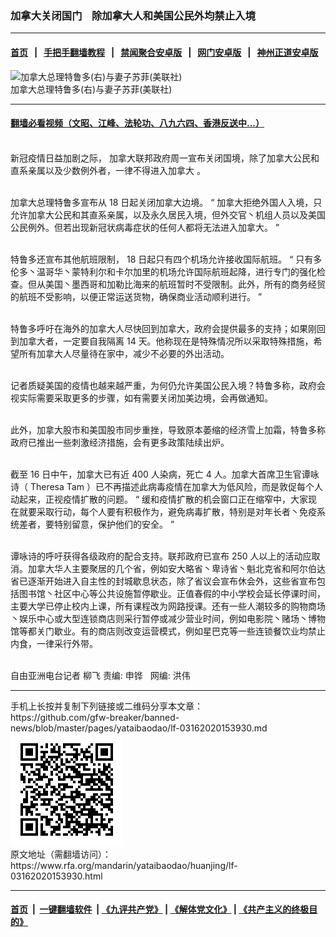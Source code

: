 ### 加拿大关闭国门    除加拿大人和美国公民外均禁止入境
------------------------

#### [首页](https://github.com/gfw-breaker/banned-news/blob/master/README.md) &nbsp;&nbsp;|&nbsp;&nbsp; [手把手翻墙教程](https://github.com/gfw-breaker/guides/wiki) &nbsp;&nbsp;|&nbsp;&nbsp; [禁闻聚合安卓版](https://github.com/gfw-breaker/bn-android) &nbsp;&nbsp;|&nbsp;&nbsp; [网门安卓版](https://github.com/oGate2/oGate) &nbsp;&nbsp;|&nbsp;&nbsp; [神州正道安卓版](https://github.com/SzzdOgate/update) 



<div id="headerimg">
 <img alt="加拿大总理特鲁多(右)与妻子苏菲(美联社)" src="https://www.rfa.org/mandarin/yataibaodao/huanjing/lf-03162020153930.html/PSX_20200316_103813.jpg/@@images/b3f5ef77-386b-439f-b8f8-a29f0bde5283.jpeg" title="加拿大总理特鲁多(右)与妻子苏菲(美联社)"/>
 <div id="headerimgcontents">
  <div id="headerimgcaption">
   <span>
    加拿大总理特鲁多(右)与妻子苏菲(美联社)
   </span>
   <!-- zoomattribute -->
  </div>
  <!-- headerimgcaption -->
 </div>
 <!-- headerimagecontents -->
</div>

<hr/>


#### [翻墙必看视频（文昭、江峰、法轮功、八九六四、香港反送中...）](https://github.com/gfw-breaker/banned-news/blob/master/pages/link3.md)

<div id="storytext">
 <div>
  <div class="slot_header">
  </div>
 </div>
 <p dir="ltr">
  <br/>
  <span>
   新冠疫情日益加剧之际，
  </span>
  <span>
   加拿大联邦政府周一宣布关闭国境，除了加拿大公民和直系亲属以及少数例外者，一律不得进入加拿大
  </span>
  。
 </p>
 <p dir="ltr">
  <br/>
  <span>
   加拿大总理特鲁多宣布从
  </span>
  <span>
   18
  </span>
  <span>
   日起关闭加拿大边境。
  </span>
  <span>
   “
  </span>
  <span>
   加拿大拒绝外国人入境，只允许加拿大公民和其直系亲属，以及永久居民入境，但外交官丶机组人员以及美国公民例外。但若出现新冠状病毒症状的任何人都将无法进入加拿大。
  </span>
  <span>
   ”
  </span>
 </p>
 <p dir="ltr">
  <br/>
  <span>
   特鲁多还宣布其他航班限制，
  </span>
  <span>
   18
  </span>
  <span>
   日起只有四个机场允许接收国际航班。
  </span>
  <span>
   “
  </span>
  <span>
   只有多伦多丶温哥华丶蒙特利尔和卡尔加里的机场允许国际航班起降，进行专门的强化检查。但从美国丶墨西哥和加勒比海来的航班暂时不受限制。此外，所有的商务经贸的航班不受影响，以便正常运送货物，确保商业活动顺利进行。
  </span>
  <span>
   ”
  </span>
 </p>
 <p dir="ltr">
  <br/>
  <span>
   特鲁多呼吁在海外的加拿大人尽快回到加拿大，政府会提供最多的支持；如果刚回到加拿大者，一定要自我隔离
  </span>
  <span>
   14
  </span>
  <span>
   天。他称现在是特殊情况所以采取特殊措施，希望所有加拿大人尽量待在家中，减少不必要的外出活动。
  </span>
 </p>
 <p dir="ltr">
  <br/>
  <span>
   记者质疑美国的疫情也越来越严重，为何仍允许美国公民入境？特鲁多称，政府会视实际需要采取更多的步骤，如有需要关闭加美边境，会再做通知。
  </span>
 </p>
 <p dir="ltr">
  <br/>
  <span>
   此外，加拿大股市和美国股市同步重挫，导致原本萎缩的经济雪上加霜，特鲁多称政府已推出一些刺激经济措施，会有更多政策陆续出炉。
  </span>
 </p>
 <p dir="ltr">
  <br/>
  <span>
   截至
  </span>
  <span>
   16
  </span>
  <span>
   日中午，加拿大已有近
  </span>
  <span>
   400
  </span>
  <span>
   人染病，死亡
  </span>
  <span>
   4
  </span>
  <span>
   人。加拿大首席卫生官谭咏诗（
  </span>
  <span>
   Theresa Tam
  </span>
  <span>
   ）已不再描述此病毒疫情在加拿大为低风险，而是敦促每个人动起来，正视疫情扩散的问题。
  </span>
  <span>
   “
  </span>
  <span>
   缓和疫情扩散的机会窗口正在缩窄中，大家现在就要采取行动，每个人要有积极作为，避免病毒扩散，特别是对年长者丶免疫系统差者，要特别留意，保护他们的安全。
  </span>
  <span>
   ”
  </span>
 </p>
 <p dir="ltr">
  <br/>
  <span>
   谭咏诗的呼吁获得各级政府的配合支持。联邦政府已宣布
  </span>
  <span>
   250
  </span>
  <span>
   人以上的活动应取消。加拿大华人主要聚居的几个省，例如安大略省丶卑诗省丶魁北克省和阿尔伯达省已逐渐开始进入自主性的封城歇息状态，除了省议会宣布休会外，这些省宣布包括图书馆丶社区中心等公共设施暂停歇业。正值春假的中小学校会延长停课时间，主要大学已停止校内上课，所有课程改为网路授课。还有一些人潮较多的购物商场丶娱乐中心或大型连锁商店则采行暂停或减少营业时间，例如电影院丶赌场丶博物馆等都关门歇业。有的商店则改变运营模式，例如星巴克等一些连锁餐饮业均禁止内食，一律采行外带。
  </span>
 </p>
 <p dir="ltr">
  <br/>
  <span>
   自由亚洲电台记者
  </span>
  <span>
   柳飞
  </span>
  责编: 申铧   网编: 洪伟
 </p>
</div>

<hr/>
手机上长按并复制下列链接或二维码分享本文章：<br/>
https://github.com/gfw-breaker/banned-news/blob/master/pages/yataibaodao/lf-03162020153930.md <br/>
<a href='https://github.com/gfw-breaker/banned-news/blob/master/pages/yataibaodao/lf-03162020153930.md'><img src='https://github.com/gfw-breaker/banned-news/blob/master/pages/yataibaodao/lf-03162020153930.md.png'/></a> <br/>
原文地址（需翻墙访问）：https://www.rfa.org/mandarin/yataibaodao/huanjing/lf-03162020153930.html


------------------------
#### [首页](https://github.com/gfw-breaker/banned-news/blob/master/README.md) &nbsp;|&nbsp; [一键翻墙软件](https://github.com/gfw-breaker/nogfw/blob/master/README.md) &nbsp;| [《九评共产党》](https://github.com/gfw-breaker/9ping.md/blob/master/README.md#九评之一评共产党是什么) | [《解体党文化》](https://github.com/gfw-breaker/jtdwh.md/blob/master/README.md) | [《共产主义的终极目的》](https://github.com/gfw-breaker/gczydzjmd.md/blob/master/README.md)


<img src='http://gfw-breaker.win/banned-news/pages/yataibaodao/lf-03162020153930.md' width='0px' height='0px'/>